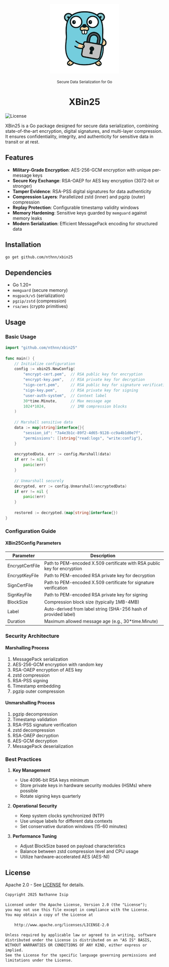 <p align="center">
    <img src="assets/xbin25-logo.png" width="220" />
</p>

<p align="center">
    <small>Secure Data Serialization for Go</small>
</p>
<h1 align="center">XBin25</h1>

![License](https://img.shields.io/badge/License-Apache%202.0-blue.svg)

XBin25 is a Go package designed for secure data serialization, combining state-of-the-art encryption, digital signatures, and multi-layer compression. It ensures confidentiality, integrity, and authenticity for sensitive data in transit or at rest.

## Features

- **Military-Grade Encryption**: AES-256-GCM encryption with unique per-message keys
- **Secure Key Exchange**: RSA-OAEP for AES key encryption (3072-bit or stronger)
- **Tamper Evidence**: RSA-PSS digital signatures for data authenticity
- **Compression Layers**: Parallelized zstd (inner) and pgzip (outer) compression
- **Replay Protection**: Configurable timestamp validity windows
- **Memory Hardening**: Sensitive keys guarded by `memguard` against memory leaks
- **Modern Serialization**: Efficient MessagePack encoding for structured data

## Installation

```bash
go get github.com/nthnn/xbin25
```

## Dependencies

- Go 1.20+
- `memguard` (secure memory)
- `msgpack/v5` (serialization)
- `pgzip/zstd` (compression)
- `rsa/aes` (crypto primitives)

## Usage

### Basic Usage

```go
import "github.com/nthnn/xbin25"

func main() {
    // Initialize configuration
    config := xbin25.NewConfig(
        "encrypt-cert.pem",  // RSA public key for encryption
        "encrypt-key.pem",   // RSA private key for decryption
        "sign-cert.pem",     // RSA public key for signature verification
        "sign-key.pem",      // RSA private key for signing
        "user-auth-system",  // Context label
        30*time.Minute,      // Max message age
        1024*1024,           // 1MB compression blocks
    )

    // Marshall sensitive data
    data := map[string]interface{}{
        "session_id": "7a4e3b1c-89f2-4d65-9128-cc9a4b1d0e7f",
        "permissions": []string{"read:logs", "write:config"},
    }

    encryptedData, err := config.Marshall(data)
    if err != nil {
        panic(err)
    }

    // Unmarshall securely
    decrypted, err := config.Unmarshall(encryptedData)
    if err != nil {
        panic(err)
    }

    restored := decrypted.(map[string]interface{})
}
```

### Configuration Guide

#### XBin25Config Parameters

| Parameter	            | Description                                                               |
|-----------------------|---------------------------------------------------------------------------|
| EncryptCertFile       | Path to PEM-encoded X.509 certificate with RSA public key for encryption  |
| EncryptKeyFile	    | Path to PEM-encoded RSA private key for decryption                        |
| SignCertFile	        | Path to PEM-encoded X.509 certificate for signature verification          |
| SignKeyFile	        | Path to PEM-encoded RSA private key for signing                           |
| BlockSize	            | Compression block size (typically 1MB-4MB)                                |
| Label                 | Auto-derived from label string (SHA-256 hash of provided label)           |
| Duration              | Maximum allowed message age (e.g., 30*time.Minute)                        |

### Security Architecture

#### Marshalling Process

1. MessagePack serialization
2. AES-256-GCM encryption with random key
3. RSA-OAEP encryption of AES key
4. zstd compression
5. RSA-PSS signing
6. Timestamp embedding
7. pgzip outer compression

#### Unmarshalling Process

1. pgzip decompression
2. Timestamp validation
3. RSA-PSS signature verification
4. zstd decompression
5. RSA-OAEP decryption
6. AES-GCM decryption
7. MessagePack deserialization

### Best Practices

1. **Key Management**

    - Use 4096-bit RSA keys minimum
    - Store private keys in hardware security modules (HSMs) where possible
    - Rotate signing keys quarterly

2. **Operational Security**

    - Keep system clocks synchronized (NTP)
    - Use unique labels for different data contexts
    - Set conservative duration windows (15-60 minutes)

3. **Performance Tuning**

    - Adjust BlockSize based on payload characteristics
    - Balance between zstd compression level and CPU usage
    - Utilize hardware-accelerated AES (AES-NI)

## License

Apache 2.0 - See [LICENSE](LICENSE) for details.

```
Copyright 2025 Nathanne Isip

Licensed under the Apache License, Version 2.0 (the "License");
you may not use this file except in compliance with the License.
You may obtain a copy of the License at

    http://www.apache.org/licenses/LICENSE-2.0

Unless required by applicable law or agreed to in writing, software
distributed under the License is distributed on an "AS IS" BASIS,
WITHOUT WARRANTIES OR CONDITIONS OF ANY KIND, either express or implied.
See the License for the specific language governing permissions and
limitations under the License.
```
